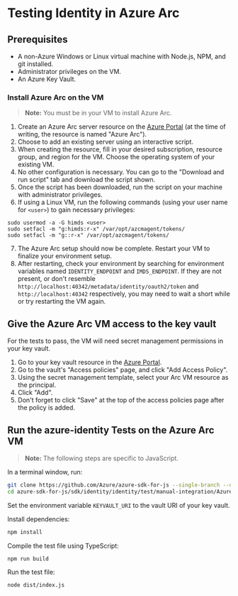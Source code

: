 # Testing Identity in Azure Arc

## Prerequisites

- A non-Azure Windows or Linux virtual machine with Node.js, NPM, and git installed.
- Administrator privileges on the VM.
- An Azure Key Vault.

### Install Azure Arc on the VM

> **Note:** You must be in your VM to install Azure Arc.

1. Create an Azure Arc server resource on the [Azure Portal](https://portal.azure.com) (at the time of writing, the
   resource is named "Azure Arc").
2. Choose to add an existing server using an interactive script.
3. When creating the resource, fill in your desired subscription, resource group, and region for the VM. Choose the
   operating system of your existing VM.
4. No other configuration is necessary. You can go to the "Download and run script" tab and download the script shown.
5. Once the script has been downloaded, run the script on your machine with administrator privileges.
6. If using a Linux VM, run the following commands (using your user name for `<user>`) to gain necessary privileges:

```
sudo usermod -a -G himds <user>
sudo setfacl -m "g:himds:r-x" /var/opt/azcmagent/tokens/
sudo setfacl -m "g::r-x" /var/opt/azcmagent/tokens/
```

7. The Azure Arc setup should now be complete. Restart your VM to finalize your environment setup.
8. After restarting, check your environment by searching for environment variables named `IDENTITY_ENDPOINT` and
   `IMDS_ENDPOINT`. If they are not present, or don't resemble `http://localhost:40342/metadata/identity/oauth2/token` and
   `http://localhost:40342` respectively, you may need to wait a short while or try restarting the VM again.

## Give the Azure Arc VM access to the key vault

For the tests to pass, the VM will need secret management permissions in your key vault.

1. Go to your key vault resource in the [Azure Portal](https://portal.azure.com).
2. Go to the vault's "Access policies" page, and click "Add Access Policy".
3. Using the secret management template, select your Arc VM resource as the principal.
4. Click "Add".
5. Don't forget to click "Save" at the top of the access policies page after the policy is added.

## Run the azure-identity Tests on the Azure Arc VM

> **Note:** The following steps are specific to JavaScript.

In a terminal window, run:

```bash
git clone https://github.com/Azure/azure-sdk-for-js --single-branch --depth 1
cd azure-sdk-for-js/sdk/identity/identity/test/manual-integration/AzureArc
```

Set the environment variable `KEYVAULT_URI` to the vault URI of your key vault.

Install dependencies:

```bash
npm install
```

Compile the test file using TypeScript:

```bash
npm run build
```

Run the test file:

```bash
node dist/index.js
```
